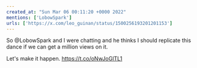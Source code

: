 ```yaml
---
created_at: "Sun Mar 06 00:11:20 +0000 2022"
mentions: ['LobowSpark']
urls: ['https://x.com/leo_guinan/status/1500256193201201153']
---
```


So @LobowSpark and I were chatting and he thinks I should replicate this dance if we can get a million views on it.

Let's make it happen. https://t.co/oNwJoGlTL1